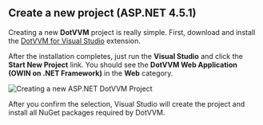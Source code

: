 ## Create a new project (ASP.NET 4.5.1)

Creating a new **DotVVM** project is really simple. First, download and install the [DotVVM for Visual Studio](https://www.dotvvm.com/landing/dotvvm-for-visual-studio-extension) extension.

After the installation completes, just run the **Visual Studio** and click the **Start New Project** link.
You should see the **DotVVM Web Application (OWIN on .NET Framework)** in the **Web** category.

<img src="{imageDir}how-to-start-dotnet-451_img1.png" alt="Creating a new ASP.NET DotVVM Project" />

<br />

After you confirm the selection, Visual Studio will create the project and install all NuGet packages required by DotVVM.

